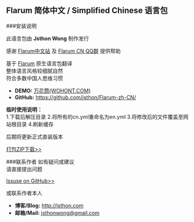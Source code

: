 ## Flarum 简体中文 / Simplified Chinese 语言包

###安装说明

此语言包由 **Jsthon Wong** 制作发行  

感谢 [Flarum中文站](http://flarum.org.cn) 及 [Flarum CN QQ群](http://shang.qq.com/wpa/qunwpa?idkey=ce16b9ac4b222fce3102c41fcc39048cba045d1d242bc33ed5e845c1166c138a) 提供帮助

  
基于 [Flarum](http://flarum.org) 原生语言包翻译  
整体语言风格较细腻自然  
符合多数中国人思维习惯
  
* **DEMO:** [万花筒(WOHONT.COM)](https://wohont.com/)
* **GitHub:** <https://github.com/jsthon/Flarum-zh-CN/>
  
**临时使用说明：**  
1.下载后解压目录
2.将所有的cn.yml重命名为en.yml
3.将修改后的文件覆盖至网站根目录
4.刷新缓存

后期将更新正式直装版本
  
[打包ZIP下载>>](https://github.com/jsthon/Flarum-zh-CN/archive/master.zip)  
  
###联系作者
如有疑问或建议  
请直接提出问题  
  
[Issuse on GitHub>>](https://github.com/jsthon/Flarum-zh-CN/issues)  
  
或联系作者本人  
* **博客/Blog:** <http://jsthon.com>
* **邮箱/Mail:** jsthonwong@gmail.com  
